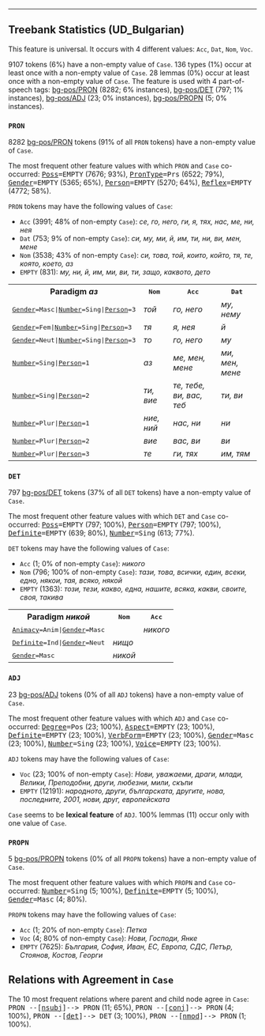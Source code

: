 

--------------------------------------------------------------------------------

## Treebank Statistics (UD_Bulgarian)

This feature is universal.
It occurs with 4 different values: `Acc`, `Dat`, `Nom`, `Voc`.

9107 tokens (6%) have a non-empty value of `Case`.
136 types (1%) occur at least once with a non-empty value of `Case`.
28 lemmas (0%) occur at least once with a non-empty value of `Case`.
The feature is used with 4 part-of-speech tags: [bg-pos/PRON]() (8282; 6% instances), [bg-pos/DET]() (797; 1% instances), [bg-pos/ADJ]() (23; 0% instances), [bg-pos/PROPN]() (5; 0% instances).

### `PRON`

8282 [bg-pos/PRON]() tokens (91% of all `PRON` tokens) have a non-empty value of `Case`.

The most frequent other feature values with which `PRON` and `Case` co-occurred: <tt><a href="Poss.html">Poss</a>=EMPTY</tt> (7676; 93%), <tt><a href="PronType.html">PronType</a>=Prs</tt> (6522; 79%), <tt><a href="Gender.html">Gender</a>=EMPTY</tt> (5365; 65%), <tt><a href="Person.html">Person</a>=EMPTY</tt> (5270; 64%), <tt><a href="Reflex.html">Reflex</a>=EMPTY</tt> (4772; 58%).

`PRON` tokens may have the following values of `Case`:

* `Acc` (3991; 48% of non-empty `Case`): <em>се, го, него, ги, я, тях, нас, ме, ни, нея</em>
* `Dat` (753; 9% of non-empty `Case`): <em>си, му, ми, й, им, ти, ни, ви, мен, мене</em>
* `Nom` (3538; 43% of non-empty `Case`): <em>си, това, той, които, който, тя, те, която, което, аз</em>
* `EMPTY` (831): <em>му, ни, й, им, ми, ви, ти, защо, каквото, дето</em>

<table>
  <tr><th>Paradigm <i>аз</i></th><th><tt>Nom</tt></th><th><tt>Acc</tt></th><th><tt>Dat</tt></th></tr>
  <tr><td><tt><a href="Gender.html">Gender</a>=Masc|<a href="Number.html">Number</a>=Sing|<a href="Person.html">Person</a>=3</tt></td><td><em>той</em></td><td><em>го, него</em></td><td><em>му, нему</em></td></tr>
  <tr><td><tt><a href="Gender.html">Gender</a>=Fem|<a href="Number.html">Number</a>=Sing|<a href="Person.html">Person</a>=3</tt></td><td><em>тя</em></td><td><em>я, нея</em></td><td><em>й</em></td></tr>
  <tr><td><tt><a href="Gender.html">Gender</a>=Neut|<a href="Number.html">Number</a>=Sing|<a href="Person.html">Person</a>=3</tt></td><td><em>то</em></td><td><em>го, него</em></td><td><em>му</em></td></tr>
  <tr><td><tt><a href="Number.html">Number</a>=Sing|<a href="Person.html">Person</a>=1</tt></td><td><em>аз</em></td><td><em>ме, мен, мене</em></td><td><em>ми, мен, мене</em></td></tr>
  <tr><td><tt><a href="Number.html">Number</a>=Sing|<a href="Person.html">Person</a>=2</tt></td><td><em>ти, вие</em></td><td><em>те, тебе, ви, вас, теб</em></td><td><em>ти, ви</em></td></tr>
  <tr><td><tt><a href="Number.html">Number</a>=Plur|<a href="Person.html">Person</a>=1</tt></td><td><em>ние, ний</em></td><td><em>нас, ни</em></td><td><em>ни</em></td></tr>
  <tr><td><tt><a href="Number.html">Number</a>=Plur|<a href="Person.html">Person</a>=2</tt></td><td><em>вие</em></td><td><em>вас, ви</em></td><td><em>ви</em></td></tr>
  <tr><td><tt><a href="Number.html">Number</a>=Plur|<a href="Person.html">Person</a>=3</tt></td><td><em>те</em></td><td><em>ги, тях</em></td><td><em>им, тям</em></td></tr>
</table>

### `DET`

797 [bg-pos/DET]() tokens (37% of all `DET` tokens) have a non-empty value of `Case`.

The most frequent other feature values with which `DET` and `Case` co-occurred: <tt><a href="Poss.html">Poss</a>=EMPTY</tt> (797; 100%), <tt><a href="Person.html">Person</a>=EMPTY</tt> (797; 100%), <tt><a href="Definite.html">Definite</a>=EMPTY</tt> (639; 80%), <tt><a href="Number.html">Number</a>=Sing</tt> (613; 77%).

`DET` tokens may have the following values of `Case`:

* `Acc` (1; 0% of non-empty `Case`): <em>никого</em>
* `Nom` (796; 100% of non-empty `Case`): <em>тази, това, всички, един, всеки, едно, някои, тая, всяко, някой</em>
* `EMPTY` (1363): <em>този, тези, какво, една, нашите, всяка, какви, своите, своя, такива</em>

<table>
  <tr><th>Paradigm <i>никой</i></th><th><tt>Nom</tt></th><th><tt>Acc</tt></th></tr>
  <tr><td><tt><a href="Animacy.html">Animacy</a>=Anim|<a href="Gender.html">Gender</a>=Masc</tt></td><td></td><td><em>никого</em></td></tr>
  <tr><td><tt><a href="Definite.html">Definite</a>=Ind|<a href="Gender.html">Gender</a>=Neut</tt></td><td><em>нищо</em></td><td></td></tr>
  <tr><td><tt><a href="Gender.html">Gender</a>=Masc</tt></td><td><em>никой</em></td><td></td></tr>
</table>

### `ADJ`

23 [bg-pos/ADJ]() tokens (0% of all `ADJ` tokens) have a non-empty value of `Case`.

The most frequent other feature values with which `ADJ` and `Case` co-occurred: <tt><a href="Degree.html">Degree</a>=Pos</tt> (23; 100%), <tt><a href="Aspect.html">Aspect</a>=EMPTY</tt> (23; 100%), <tt><a href="Definite.html">Definite</a>=EMPTY</tt> (23; 100%), <tt><a href="VerbForm.html">VerbForm</a>=EMPTY</tt> (23; 100%), <tt><a href="Gender.html">Gender</a>=Masc</tt> (23; 100%), <tt><a href="Number.html">Number</a>=Sing</tt> (23; 100%), <tt><a href="Voice.html">Voice</a>=EMPTY</tt> (23; 100%).

`ADJ` tokens may have the following values of `Case`:

* `Voc` (23; 100% of non-empty `Case`): <em>Нови, уважаеми, драги, млади, Велики, Преподобни, други, любезни, мили, скъпи</em>
* `EMPTY` (12191): <em>народното, други, българската, другите, нова, последните, 2001, нови, друг, европейската</em>

`Case` seems to be **lexical feature** of `ADJ`. 100% lemmas (11) occur only with one value of `Case`.

### `PROPN`

5 [bg-pos/PROPN]() tokens (0% of all `PROPN` tokens) have a non-empty value of `Case`.

The most frequent other feature values with which `PROPN` and `Case` co-occurred: <tt><a href="Number.html">Number</a>=Sing</tt> (5; 100%), <tt><a href="Definite.html">Definite</a>=EMPTY</tt> (5; 100%), <tt><a href="Gender.html">Gender</a>=Masc</tt> (4; 80%).

`PROPN` tokens may have the following values of `Case`:

* `Acc` (1; 20% of non-empty `Case`): <em>Петка</em>
* `Voc` (4; 80% of non-empty `Case`): <em>Нови, Господи, Янке</em>
* `EMPTY` (7625): <em>България, София, Иван, ЕС, Европа, СДС, Петър, Стоянов, Костов, Георги</em>

## Relations with Agreement in `Case`

The 10 most frequent relations where parent and child node agree in `Case`:
<tt>PRON --[<a href="../dep/nsubj.html">nsubj</a>]--> PRON</tt> (11; 65%),
<tt>PRON --[<a href="../dep/conj.html">conj</a>]--> PRON</tt> (4; 100%),
<tt>PRON --[<a href="../dep/det.html">det</a>]--> DET</tt> (3; 100%),
<tt>PRON --[<a href="../dep/nmod.html">nmod</a>]--> PRON</tt> (1; 100%).

